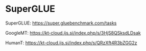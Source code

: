 # SuperGLUE

SuperGLUE: https://super.gluebenchmark.com/tasks

GoogleMT: https://kt-cloud.ijs.si/index.php/s/3HjS8QSksdLDsak

HumanT: https://kt-cloud.ijs.si/index.php/s/QRzXft4R3bZGG2z
